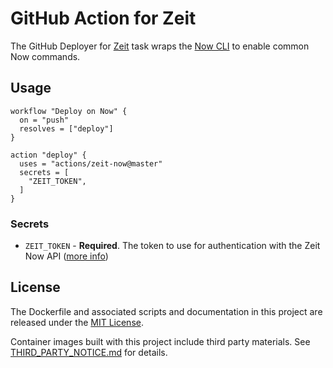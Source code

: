 # GitHub Action for Zeit

The GitHub Deployer for [Zeit](https://zeit.co/) task wraps the [Now CLI](https://github.com/zeit/now-cli) to enable common Now commands.

## Usage

```
workflow "Deploy on Now" {
  on = "push"
  resolves = ["deploy"]
}

action "deploy" {
  uses = "actions/zeit-now@master"
  secrets = [
    "ZEIT_TOKEN",
  ]
}
```

### Secrets

* `ZEIT_TOKEN` - **Required**. The token to use for authentication with the Zeit Now API ([more info](https://zeit.co/blog/introducing-api-tokens-management))

## License

The Dockerfile and associated scripts and documentation in this project are released under the [MIT License](LICENSE).

Container images built with this project include third party materials. See [THIRD_PARTY_NOTICE.md](THIRD_PARTY_NOTICE.md) for details.
